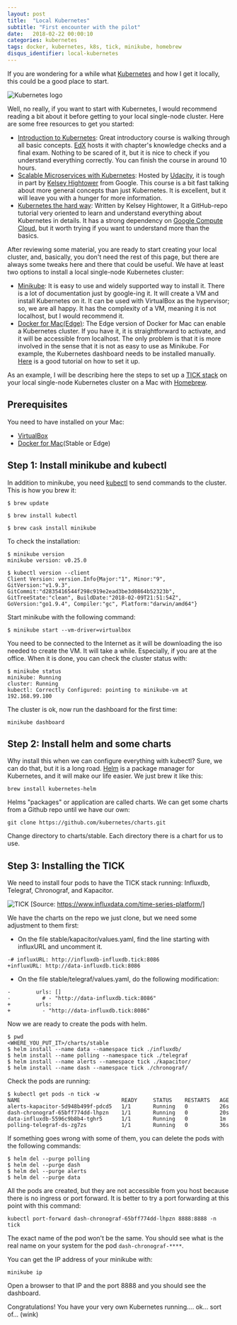 ```yaml
---
layout: post
title:  "Local Kubernetes"
subtitle: "First encounter with the pilot"
date:   2018-02-22 00:00:10
categories: kubernetes
tags: docker, kubernetes, k8s, tick, minikube, homebrew
disqus_identifier: local-kubernetes
---
```

If you are wondering for a while what [Kubernetes](https://kubernetes.io/) and how I get it locally, this could be a good place to start.

![Kubernetes logo](https://upload.wikimedia.org/wikipedia/commons/thumb/6/67/Kubernetes_logo.svg/798px-Kubernetes_logo.svg.png)

Well, no really, if you want to start with Kubernetes, I would recommend reading a bit about it before getting to your local single-node cluster. Here are some free resources to get you started:

- [Introduction to Kubernetes](https://www.edx.org/course/introduction-kubernetes-linuxfoundationx-lfs158x): Great introductory course is walking through all basic concepts. [EdX](https://www.edx.org/) hosts it with chapter's knowledge checks and a final exam. Nothing to be scared of it, but it is nice to check if you understand everything correctly. You can finish the course in around 10 hours.
- [Scalable Microservices with Kubernetes](https://www.udacity.com/course/scalable-microservices-with-kubernetes--ud615): Hosted by [Udacity](https://www.udacity.com/), it is tough in part by [Kelsey Hightower](https://github.com/kelseyhightower) from Google. This course is a bit fast talking about more general concepts than just Kubernetes. It is excellent, but it will leave you with a hunger for more information.
- [Kubernetes the hard way](https://github.com/kelseyhightower/kubernetes-the-hard-way): Written by Kelsey Hightower, It a GitHub-repo tutorial very oriented to learn and understand everything about Kubernetes in details. It has a strong dependency on [Google Compute Cloud](https://cloud.google.com/), but it worth trying if you want to understand more than the basics.

After reviewing some material, you are ready to start creating your local cluster, and, basically, you don't need the rest of this page, but there are always some tweaks here and there that could be useful. We have at least two options to install a local single-node Kubernetes cluster:

- [Minikube](https://kubernetes.io/docs/getting-started-guides/minikube/): It is easy to use and widely supported way to install it. There is a lot of documentation just by google-ing it. It will create a VM and install Kubernetes on it. It can be used with VirtualBox as the hypervisor; so, we are all happy. It has the complexity of a VM, meaning it is not localhost, but I would recommend it.
- [Docker for Mac(Edge)](https://www.docker.com/docker-mac): The Edge version of Docker for Mac can enable a Kubernetes cluster. If you have it, it is straightforward to activate, and it will be accessible from localhost. The only problem is that it is more involved in the sense that it is not as easy to use as Minikube. For example, the Kubernetes dashboard needs to be installed manually. [Here](https://rominirani.com/tutorial-getting-started-with-kubernetes-with-docker-on-mac-7f58467203fd) is a good tutorial on how to set it up.

As an example, I will be describing here the steps to set up a [TICK stack](https://www.influxdata.com/time-series-platform/) on your local single-node Kubernetes cluster on a Mac with [Homebrew](https://brew.sh/).

## Prerequisites
You need to have installed on your Mac:

- [VirtualBox](https://www.virtualbox.org/)
- [Docker for Mac](https://www.docker.com/docker-mac)(Stable or Edge)

## Step 1: Install minikube and kubectl
In addition to minikube, you need [kubectl](https://kubernetes.io/docs/reference/kubectl/overview/) to send commands to the cluster. This is how you brew it:
```
$ brew update

$ brew install kubectl

$ brew cask install minikube
```

To check the installation:
```
$ minikube version
minikube version: v0.25.0

$ kubectl version --client
Client Version: version.Info{Major:"1", Minor:"9", GitVersion:"v1.9.3", GitCommit:"d2835416544f298c919e2ead3be3d0864b52323b",
GitTreeState:"clean", BuildDate:"2018-02-09T21:51:54Z", GoVersion:"go1.9.4", Compiler:"gc", Platform:"darwin/amd64"}
```

Start minikube with the following command:
```
$ minikube start --vm-driver=virtualbox
```

You need to be connected to the Internet as it will be downloading the iso needed to create the VM. It will take a while. Especially, if you are at the office. When it is done, you can check the cluster status with:
```
$ minikube status
minikube: Running
cluster: Running
kubectl: Correctly Configured: pointing to minikube-vm at 192.168.99.100
```

The cluster is ok, now run the dashboard for the first time:
```
minikube dashboard
```
## Step 2: Install helm and some charts
Why install this when we can configure everything with kubectl? Sure, we can do that, but it is a long road. [Helm](https://helm.sh/) is a package manager for Kubernetes, and it will make our life easier. We just brew it like this:
```
brew install kubernetes-helm
```

Helms "packages" or application are called charts. We can get some charts from a Github repo until we have our own:
```
git clone https://github.com/kubernetes/charts.git
```
Change directory to charts/stable. Each directory there is a chart for us to use.

## Step 3: Installing the TICK
We need to install four pods to have the TICK stack running: Influxdb, Telegraf, Chronograf, and Kapacitor.

![TICK](https://2bjee8bvp8y263sjpl3xui1a-wpengine.netdna-ssl.com/wp-content/uploads/Tick-Stack-Complete.png)
[Source: https://www.influxdata.com/time-series-platform/]

We have the charts on the repo we just clone, but we need some adjustment to them first:

- On the file stable/kapacitor/values.yaml, find the line starting with influxURL and uncomment it.
```
-# influxURL: http://influxdb-influxdb.tick:8086
+influxURL: http://data-influxdb.tick:8086
```
- On the file stable/telegraf/values.yaml, do the following modification:
```
-        urls: []
-          # - "http://data-influxdb.tick:8086"
+        urls:
+          - "http://data-influxdb.tick:8086"
```

Now we are ready to create the pods with helm.
```
$ pwd
<WHERE_YOU_PUT_IT>/charts/stable
$ helm install --name data --namespace tick ./influxdb/
$ helm install --name polling --namespace tick ./telegraf
$ helm install --name alerts --namespace tick ./kapacitor/
$ helm install --name dash --namespace tick ./chronograf/
```

Check the pods are running:
```
$ kubectl get pods -n tick -w
NAME                                READY     STATUS    RESTARTS   AGE
alerts-kapacitor-5d948b499f-pdcd5   1/1       Running   0          26s
dash-chronograf-65bff774dd-lhpzn    1/1       Running   0          20s
data-influxdb-5596c9b8b4-tghr5      1/1       Running   0          1m
polling-telegraf-ds-zg7zs           1/1       Running   0          36s
```

If something goes wrong with some of them, you can delete the pods with the following commands:
```
$ helm del --purge polling
$ helm del --purge dash
$ helm del --purge alerts
$ helm del --purge data
```

All the pods are created, but they are not accessible from you host because there is no ingress or port forward. It is better to try a port forwarding at this point with this command:
```
kubectl port-forward dash-chronograf-65bff774dd-lhpzn 8888:8888 -n tick
```

The exact name of the pod won't be the same. You should see what is the real name on your system for the pod `dash-chronograf-****`.

You can get the IP address of your minikube with:
```
minikube ip
```

Open a browser to that IP and the port 8888 and you should see the dashboard.


Congratulations! You have your very own Kubernetes running.... ok... sort of... (wink)
